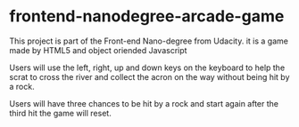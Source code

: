 frontend-nanodegree-arcade-game
===============================

This project is part of the Front-end Nano-degree from Udacity.
it is a game made by HTML5 and object oriended Javascript

Users will use the left, right, up and down keys on the keyboard to help the scrat to cross the river and collect the acron on the way without being hit by a rock.

Users will have three chances to be hit by a rock and start again after the third hit the game will reset.



